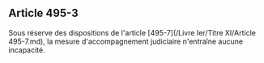 Article 495-3
----
Sous réserve des dispositions de l'article [495-7](/Livre Ier/Titre XI/Article 495-7.md), la mesure d'accompagnement
judiciaire n'entraîne aucune incapacité.
